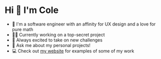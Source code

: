 # Hi 🐸 I'm Cole

- 🔭 I'm a software engineer with an affinity for UX design and a love for pure math
- 👨‍🍳 Currently working on a top-secret project
- 🧗 Always excited to take on new challenges
- 💬 Ask me about my personal projects!
- 💻 Check out [my website](https://colecharb.com) for examples of some of my work
